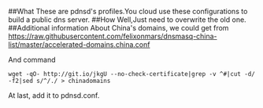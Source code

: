 ##What
These are pdnsd's profiles.You cloud use these configurations to build a public dns server. 
##How
Well,Just need to overwrite the old one.
##Additional information
About China's domains, we could get from
https://raw.githubusercontent.com/felixonmars/dnsmasq-china-list/master/accelerated-domains.china.conf

And command
```shell
wget -qO- http://git.io/jkgU --no-check-certificate|grep -v ^#|cut -d/ -f2|sed s/^/./ > chinadomains
```
At last, add it to pdnsd.conf.
